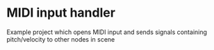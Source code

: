 # MIDI input handler
 Example project which opens MIDI input and sends signals containing pitch/velocity to other nodes in scene